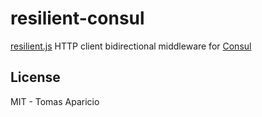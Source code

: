 # resilient-consul

[resilient.js](https://github.com/resilient-http/resilient.js) HTTP client bidirectional middleware for [Consul](https://www.consul.io) 

## License

MIT - Tomas Aparicio
